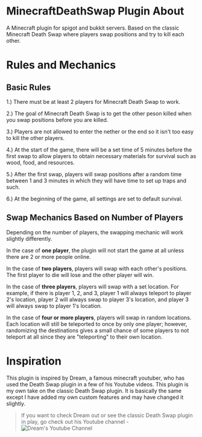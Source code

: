 # MinecraftDeathSwap Plugin About

A Minecraft plugin for spigot and bukkit servers. Based on the classic Minecraft Death Swap where players swap positions and try to kill each other.

# Rules and Mechanics

## Basic Rules

1.) There must be at least 2 players for Minecraft Death Swap to work.

2.) The goal of Minecraft Death Swap is to get the other peson killed when you swap positions before you are killed.

3.) Players are not allowed to enter the nether or the end so it isn't too easy to kill the other players.

4.) At the start of the game, there will be a set time of 5 minutes before the first swap to allow players to obtain necessary materials for survival such as wood, food, and resources.

5.) After the first swap, players will swap positions after a random time between 1 and 3 minutes in which they will have time to set up traps and such.

6.) At the beginning of the game, all settings are set to default survival.

## Swap Mechanics Based on Number of Players
Depending on the number of players, the swapping mechanic will work slightly differently.

In the case of __one player__, the plugin will not start the game at all unless there are 2 or more people online.

In the case of __two players__, players will swap with each other's positions. The first player to die will lose and the other player will win.

In the case of __three players__, players will swap with a set location. For example, if there is player 1, 2, and 3, player 1 will always teleport to player 2's location, player 2 will always swap to player 3's location, and player 3 will always swap to player 1's location.

In the case of __four or more players__, players will swap in random locations. Each location will still be teleported to once by only one player; however, randomizing the destinations gives a small chance of some players to not teleport at all since they are "teleporting" to their own location.

# Inspiration

This plugin is inspired by Dream, a famous minecraft youtuber, who has used the Death Swap plugin in a few of his Youtube videos. This plugin is my own take on the classic Death Swap plugin. It is basically the same except I have added my own custom features and may have changed it slightly.

> If you want to check Dream out or see the classic Death Swap plugin in play, go check out his Youtube channel - ![Dream's Youtube Channel](https://www.youtube.com/channel/UCTkXRDQl0luXxVQrRQvWS6w)

